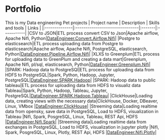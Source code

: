 # Portfolio
This is my Data engineering Pet projects
| Project name | Description | 	Skills and tools | Links |
|:--------------|:--------------------------------|:-------|:-----------|
|CSV to JSON|ETL process convert CSV to Json|Apache airflow, Apache Nifi, Python|[DataEngineer.Convert.Airflow.Nifi][1]|
|Postgre to elasticsearch|ETL process uploading data from Postgre to elasticsearch|Apache airflow, Apache Nifi, PostgreSQL, elasticsearch, Python|[DataEngineer.Pipeline.Airflow.Nifi][2]|
|XLXS to Greenplum|ETL process for uploading data to GreenPlum and creating a data mart|Greenplum, Apache Nifi, pl/sql, elasticsearch, Python|[DataEngineer.Greenplum.Nifi][3]|
|SPARK: Hadoop data to PostgreSQl|ETL process for uploading data from HDFS to PostgreSQL|Spark, Python, Hadoop, Jupyter, PostgreSQL|[DataEngineer.SPARK.Hadoop][4]|
|SPARK: Hadoop data to public tableau|ETL process for uploading data from HDFS to visualiz data Tableau|Spark, Python, Hadoop, Tableau, Jupyter, PostgreSQL|[DataEngineer.SPARK.Hadoop.Tableau][5]|
|ClickHouse|Loading data, creating views with the necessary data|ClickHouse, Docker, DBeaver, Linux, VMbox |[DataEngineer.ClickHouse][6]|
|Streeming data|Loading realtime data from opensky, save data in PostgreSQL, Load to HDFS, visualization in Tableau |Nifi, Spark, PosgreSQL, Linux, Tableau, REST Api, HDFS |[DataEngineer.Nifi.Spark][7]|
|Streeming data|Loading realtime data from exchanges in PostgreSQL, Load to HDFS, visualization in jupyter plotly |Nifi, Spark, PosgreSQL, Linux, Plotly, REST Api, HDFS |[DataEngineer.Nifi.Plotly][8]|

[1]:https://github.com/Teran45/Portfolio/tree/main/CSVtoJSON%20Airflow%20Nifi
[2]:https://github.com/Teran45/Portfolio/tree/main/Postgre%20to%20Elasticsearch%20Airflow%20Nifi
[3]:https://github.com/Teran45/Portfolio/tree/main/Etl_NIFI_greenplum
[4]:https://github.com/Teran45/Portfolio/tree/main/HDFStoPostgreSQL
[5]:https://github.com/Teran45/Portfolio/tree/main/HDFS_tableau
[6]:https://github.com/Teran45/Portfolio/tree/main/ClickHouse
[7]:https://github.com/Teran45/Portfolio/tree/main/Nifi_tableau_aviation
[8]:https://github.com/Teran45/Portfolio/tree/main/crypto_index
